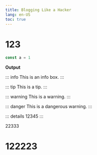 ```yaml
---
title: Blogging Like a Hacker
lang: en-US
toc: true
---
```


# 123 #

```ts
const a = 1

```

**Output**

::: info
This is an info box.
:::

::: tip
This is a tip.
:::

::: warning
This is a warning.
:::

::: danger
This is a dangerous warning.
:::

::: details
12345
:::

22333

# 122223 #